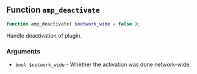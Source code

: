 ## Function `amp_deactivate`

```php
function amp_deactivate( $network_wide = false );
```

Handle deactivation of plugin.

### Arguments

* `bool $network_wide` - Whether the activation was done network-wide.

